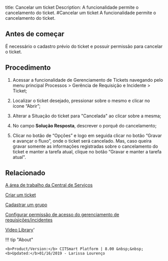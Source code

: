 title: Cancelar um ticket
Description: A funcionalidade permite o cancelamento do ticket. 
#Cancelar um ticket
A funcionalidade permite o cancelamento do ticket.

Antes de começar
----------------

É necessário o cadastro prévio do ticket e possuir permissão para cancelar o
ticket.

Procedimento
------------

1.  Acessar a funcionalidade de Gerenciamento de Tickets navegando pelo menu
    principal Processos \> Gerência de Requisição e Incidente \> Ticket;

2.  Localizar o ticket desejado, pressionar sobre o mesmo e clicar no
    ícone “Abrir”;

3.  Alterar a Situação do ticket para "Cancelada" ao clicar sobre a mesma;

4.  No campo **Solução Resposta**, descrever o porquê do cancelamento;

5.  Clicar no botão de “Opções” e logo em seguida clicar no botão “Gravar e
    avançar o fluxo”, onde o ticket será cancelado. Mas, caso queira gravar
    somente as informações registradas sobre o cancelamento do ticket e manter a
    tarefa atual, clique no botão “Gravar e manter a tarefa atual".

Relacionado
-----------

[A área de trabalho da Central de Serviços](/pt-br/citsmart-platform-8/processes/tickets/use/desktop-of-service-desk.html)

[Criar um ticket](/pt-br/citsmart-platform-8/processes/tickets/use/create-ticket.html)

[Cadastrar um grupo](/pt-br/citsmart-platform-8/initial-settings/access-settings/user/register-groups.html)

[Configurar permissão de acesso do gerenciamento de requisições/incidentes](/pt-br/citsmart-platform-8/processes/tickets/configuration/configure-access-permission-ticket.html)

<i class='fa fa-youtube-play  fa-2x' style='color:#97ce17;vertical-align: middle;'> </i> [Video Library](https://www.youtube.com/playlist?list=PLB5qK2uzf2ROn4Xs6UdH84Ujzta2iJ6Ei)'

!!! tip "About"

    <b>Product/Version:</b> CITSmart Platform | 8.00 &nbsp;&nbsp;
    <b>Updated:</b>01/16/2019 - Larissa Lourenço


